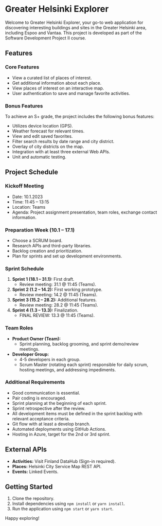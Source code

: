 
# Greater Helsinki Explorer

Welcome to Greater Helsinki Explorer, your go-to web application for discovering interesting buildings and sites in the Greater Helsinki area, including Espoo and Vantaa. This project is developed as part of the Software Development Project II course.

## Features

### Core Features
- View a curated list of places of interest.
- Get additional information about each place.
- View places of interest on an interactive map.
- User authentication to save and manage favorite activities.

### Bonus Features
To achieve an S+ grade, the project includes the following bonus features:
- Utilizes device location (GPS).
- Weather forecast for relevant times.
- View and edit saved favorites.
- Filter search results by date range and city district.
- Overlay of city districts on the map.
- Integration with at least three external Web APIs.
- Unit and automatic testing.

## Project Schedule

### Kickoff Meeting
- Date: 10.1.2023
- Time: 11:45 – 13:15
- Location: Teams
- Agenda: Project assignment presentation, team roles, exchange contact information.

### Preparation Week (10.1 – 17.1)
- Choose a SCRUM board.
- Research APIs and third-party libraries.
- Backlog creation and prioritization.
- Plan for sprints and set up development environments.

### Sprint Schedule
1. **Sprint 1 (18.1 – 31.1):** First draft.
   - Review meeting: 31.1 @ 11:45 (Teams).
2. **Sprint 2 (1.2 – 14.2):** First working prototype.
   - Review meeting: 14.2 @ 11:45 (Teams).
3. **Sprint 3 (15.2 – 28.2):** Additional features.
   - Review meeting: 28.2 @ 11:45 (Teams).
4. **Sprint 4 (1.3 – 13.3):** Finalization.
   - FINAL REVIEW: 13.3 @ 11:45 (Teams).

### Team Roles
- **Product Owner (Team):**
  - Sprint planning, backlog grooming, and sprint demo/review meetings.
- **Developer Group:**
  - 4-5 developers in each group.
  - Scrum Master (rotating each sprint) responsible for daily scrum, hosting meetings, and addressing impediments.

### Additional Requirements
- Good communication is essential.
- Pair coding is encouraged.
- Sprint planning at the beginning of each sprint.
- Sprint retrospective after the review.
- All development items must be defined in the sprint backlog with relevant acceptance criteria.
- Git flow with at least a develop branch.
- Automated deployments using GitHub Actions.
- Hosting in Azure, target for the 2nd or 3rd sprint.

## External APIs

- **Activities:** Visit Finland DataHub (Sign-in required).
- **Places:** Helsinki City Service Map REST API.
- **Events:** Linked Events.

## Getting Started

1. Clone the repository.
2. Install dependencies using `npm install` or `yarn install`.
3. Run the application using `npm start` or `yarn start`.

Happy exploring!
